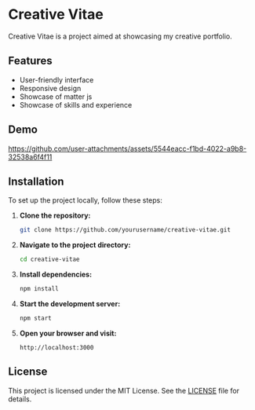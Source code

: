 # Creative Vitae

Creative Vitae is a project aimed at showcasing my creative portfolio.

## Features

- User-friendly interface
- Responsive design
- Showcase of matter js 
- Showcase of skills and experience

## Demo

https://github.com/user-attachments/assets/5544eacc-f1bd-4022-a9b8-32538a6f4f11


## Installation

To set up the project locally, follow these steps:

1. **Clone the repository:**
    ```bash
    git clone https://github.com/yourusername/creative-vitae.git
    ```

2. **Navigate to the project directory:**
    ```bash
    cd creative-vitae
    ```

3. **Install dependencies:**
    ```bash
    npm install
    ```

4. **Start the development server:**
    ```bash
    npm start
    ```

5. **Open your browser and visit:**
    ```
    http://localhost:3000
    ```

## License

This project is licensed under the MIT License. See the [LICENSE](LICENSE) file for details.

